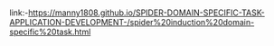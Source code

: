 #






link:-https://manny1808.github.io/SPIDER-DOMAIN-SPECIFIC-TASK-APPLICATION-DEVELOPMENT-/spider%20induction%20domain-specific%20task.html
